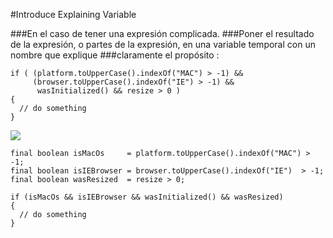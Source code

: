 #Introduce Explaining Variable

###En el caso de tener una expresión complicada. 
###Poner el resultado de la expresión, o partes de la expresión, en una variable temporal con un nombre que explique
###claramente el propósito :

```
if ( (platform.toUpperCase().indexOf("MAC") > -1) &&
     (browser.toUpperCase().indexOf("IE") > -1) &&
      wasInitialized() && resize > 0 )
{
  // do something
}

```
![](http://www.iconki.com/icons/Software-Applications/32x32-Applications-Basics/arrow_down_blue.png)

```
final boolean isMacOs     = platform.toUpperCase().indexOf("MAC") > -1;
final boolean isIEBrowser = browser.toUpperCase().indexOf("IE")  > -1;
final boolean wasResized  = resize > 0;

if (isMacOs && isIEBrowser && wasInitialized() && wasResized)
{
  // do something
}
```